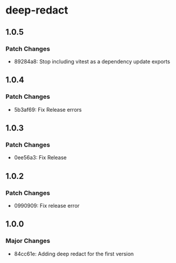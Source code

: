 # deep-redact

## 1.0.5

### Patch Changes

- 89284a8: Stop including vitest as a dependency update exports

## 1.0.4

### Patch Changes

- 5b3af69: Fix Release errors

## 1.0.3

### Patch Changes

- 0ee56a3: Fix Release

## 1.0.2

### Patch Changes

- 0990909: Fix release error

## 1.0.0

### Major Changes

- 84cc61e: Adding deep redact for the first version
